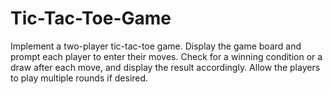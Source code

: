 # Tic-Tac-Toe-Game
Implement a two-player tic-tac-toe  game. Display the game board and prompt each  player to enter their moves. Check for a winning  condition or a draw after each move, and display  the result accordingly. Allow the players to play  multiple rounds if desired. 
